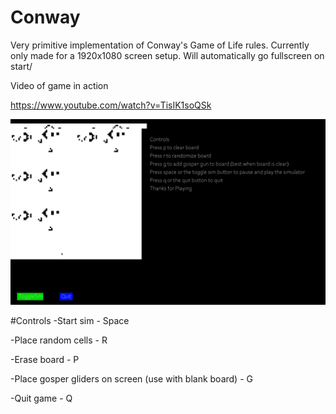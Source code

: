 # Conway
Very primitive implementation of Conway's Game of Life rules.
Currently only made for a 1920x1080 screen setup. Will automatically go fullscreen on start/

Video of game in action

https://www.youtube.com/watch?v=TisIK1soQSk

![](conway.png)

#Controls
-Start sim - Space

-Place random cells - R

-Erase board - P

-Place gosper gliders on screen (use with blank board) - G

-Quit game - Q

